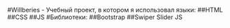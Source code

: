 #Willberies - Учебный проект, в котором я использовал языки:
##HTML
##CSS
##JS
#Библиотеки:
##Bootstrap
##Swiper Slider JS
